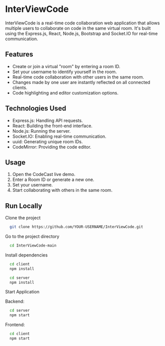# InterViewCode
InterViewCode is a real-time code collaboration web application that allows multiple users to collaborate on code in the same virtual room. It's built using the Express.js, React, Node.js, Bootstrap and Socket.IO for real-time communication.

## Features
- Create or join a virtual "room" by entering a room ID.
- Set your username to identify yourself in the room.
- Real-time code collaboration with other users in the same room.
- Changes made by one user are instantly reflected on all connected clients.
- Code highlighting and editor customization options.


## Technologies Used
- Express.js: Handling API requests.
- React: Building the front-end interface.
- Node.js: Running the server.
- Socket.IO: Enabling real-time communication.
- uuid: Generating unique room IDs.
- CodeMirror: Providing the code editor.


## Usage
1. Open the CodeCast live demo.
2. Enter a Room ID or generate a new one.
3. Set your username.
4. Start collaborating with others in the same room.

## Run Locally

Clone the project

```bash
  git clone https://github.com/YOUR-USERNAME/InterViewCode.git
```

Go to the project directory

```bash
  cd InterViewCode-main
```

Install dependencies

```bash
  cd client
  npm install
```

```bash
  cd server
  npm install
```

Start Application

Backend:
```bash
  cd server
  npm start
```

Frontend:
```bash
  cd client
  npm start
```

